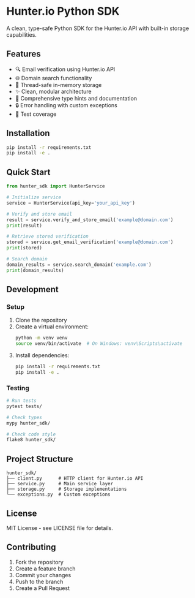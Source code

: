 # Hunter.io Python SDK

A clean, type-safe Python SDK for the Hunter.io API with built-in storage capabilities.

## Features

- 🔍 Email verification using Hunter.io API
- 🌐 Domain search functionality
- 💾 Thread-safe in-memory storage
- ✨ Clean, modular architecture
- 📝 Comprehensive type hints and documentation
- 🔒 Error handling with custom exceptions
- 🧪 Test coverage

## Installation

```bash
pip install -r requirements.txt
pip install -e .
```

## Quick Start

```python
from hunter_sdk import HunterService

# Initialize service
service = HunterService(api_key='your_api_key')

# Verify and store email
result = service.verify_and_store_email('example@domain.com')
print(result)

# Retrieve stored verification
stored = service.get_email_verification('example@domain.com')
print(stored)

# Search domain
domain_results = service.search_domain('example.com')
print(domain_results)
```

## Development

### Setup

1. Clone the repository
2. Create a virtual environment:
   ```bash
   python -m venv venv
   source venv/bin/activate  # On Windows: venv\Scripts\activate
   ```
3. Install dependencies:
   ```bash
   pip install -r requirements.txt
   pip install -e .
   ```

### Testing

```bash
# Run tests
pytest tests/

# Check types
mypy hunter_sdk/

# Check code style
flake8 hunter_sdk/
```

## Project Structure

```
hunter_sdk/
├── client.py      # HTTP client for Hunter.io API
├── service.py     # Main service layer
├── storage.py     # Storage implementations
└── exceptions.py  # Custom exceptions
```

## License

MIT License - see LICENSE file for details.

## Contributing

1. Fork the repository
2. Create a feature branch
3. Commit your changes
4. Push to the branch
5. Create a Pull Request

